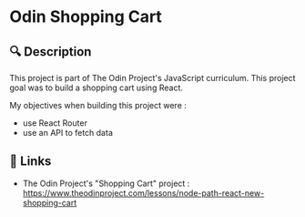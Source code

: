 # Odin Shopping Cart

## 🔍 Description
This project is part of The Odin Project's JavaScript curriculum. This project goal was to build a shopping cart using React.

My objectives when building this project were :
- use React Router
- use an API to fetch data 

## 🔗 Links
- The Odin Project's "Shopping Cart" project : https://www.theodinproject.com/lessons/node-path-react-new-shopping-cart
